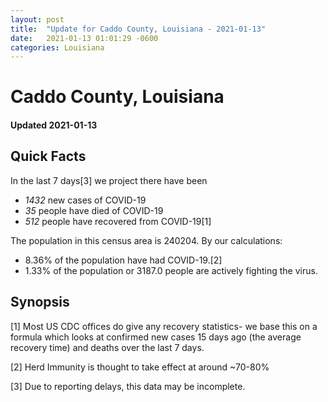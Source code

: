 ```yaml
---
layout: post
title:  "Update for Caddo County, Louisiana - 2021-01-13"
date:   2021-01-13 01:01:29 -0600
categories: Louisiana
---
```


# Caddo County, Louisiana
#### Updated 2021-01-13

## Quick Facts

In the last 7 days[3] we project there have been
- *1432* new cases of COVID-19
- *35* people have died of COVID-19
- *512* people have recovered from COVID-19[1]

The population in this census area is 240204. By our calculations:
- 8.36% of the population have had COVID-19.[2]
- 1.33% of the population or 3187.0 people are actively fighting the virus.

## Synopsis




[1] Most US CDC offices do give any recovery statistics- we base this on a formula which looks at confirmed new cases
15 days ago (the average recovery time) and deaths over the last 7 days.

[2] Herd Immunity is thought to take effect at around ~70-80%

[3] Due to reporting delays, this data may be incomplete.
 
    